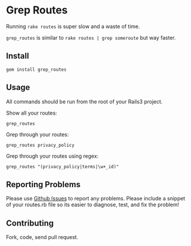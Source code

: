 Grep Routes
===========
Running `rake routes` is super slow and a waste of time. 

`grep_routes` is similar to `rake routes | grep someroute` but way faster.  

Install
-------

    gem install grep_routes
    
Usage
-----
All commands should be run from the root of your Rails3 project.

Show all your routes:

    grep_routes
    
Grep through your routes:
  
    grep_routes privacy_policy
    
Grep through your routes using regex:

    grep_routes "(privacy_policy|terms|\w+_id)"
    
Reporting Problems
------------------
Please use [Github Issues](https://github.com/ubermajestix/grep_routes/issues) to report any problems. Please include a snippet of your routes.rb file so its easier to diagnose, test, and fix the problem!

Contributing
------------
Fork, code, send pull request.